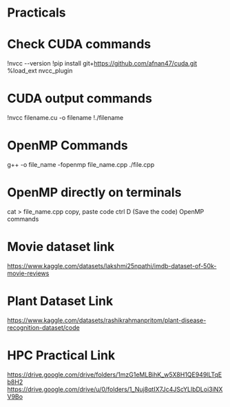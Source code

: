 # Practicals

# Check CUDA commands
!nvcc --version
!pip install git+https://github.com/afnan47/cuda.git
%load_ext nvcc_plugin

# CUDA output commands
!nvcc filename.cu -o filename
!./filename

# OpenMP Commands
g++ -o file_name -fopenmp file_name.cpp
./file.cpp

# OpenMP directly on terminals
cat > file_name.cpp
copy, paste code
ctrl D (Save the code)
OpenMP commands

# Movie dataset link
https://www.kaggle.com/datasets/lakshmi25npathi/imdb-dataset-of-50k-movie-reviews

# Plant Dataset Link
https://www.kaggle.com/datasets/rashikrahmanpritom/plant-disease-recognition-dataset/code

# HPC Practical Link
https://drive.google.com/drive/folders/1mzG1eMLBihK_w5X8H1QE949lLTqEb8H2
https://drive.google.com/drive/u/0/folders/1_Nuj8qtIX7Jc4JScYLlbDLoi3iNXV9Bo
